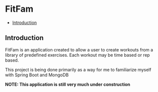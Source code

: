 # FitFam
* [Introduction](#introduction)

## Introduction

FitFam is an application created to allow a user to create workouts from a
library of predefined exercises. Each workout may be time based or rep based.

This project is being done primarily as a way for me to familiarize
myself with Spring Boot and MongoDB

**NOTE: This application is still very much under construction**
